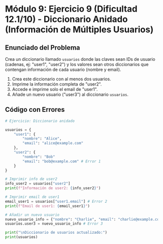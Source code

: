 # Módulo 9: Ejercicio 9 (Dificultad 12.1/10) - Diccionario Anidado (Información de Múltiples Usuarios)

## Enunciado del Problema

Crea un diccionario llamado `usuarios` donde las claves sean IDs de usuario (cadenas, ej: "user1", "user2") y los valores sean otros diccionarios que contengan información de cada usuario (nombre y email).
1.  Crea este diccionario con al menos dos usuarios.
2.  Imprime la información completa de "user2".
3.  Accede e imprime solo el email de "user1".
4.  Añade un nuevo usuario ("user3") al diccionario `usuarios`.

## Código con Errores

```python
# Ejercicio: Diccionario anidado

usuarios = {
    "user1": {
        "nombre": "Alice",
        "email": "alice@example.com"
    },
    "user2": {
        "nombre": "Bob"
        "email": "bob@example.com" # Error 1
    }
}

# Imprimir info de user2
info_user2 = usuarios["user2"]
print(f"Información de user2: {info_user2}")

# Imprimir email de user1
email_user1 = usuarios["user1.email"] # Error 2
print(f"Email de user1: {email_user1}")

# Añadir un nuevo usuario
nuevo_usuario_info = {"nombre": "Charlie", "email": "charlie@example.com"}
usuarios.user3 = nuevo_usuario_info # Error 3

print("\nDiccionario de usuarios actualizado:")
print(usuarios)
```
